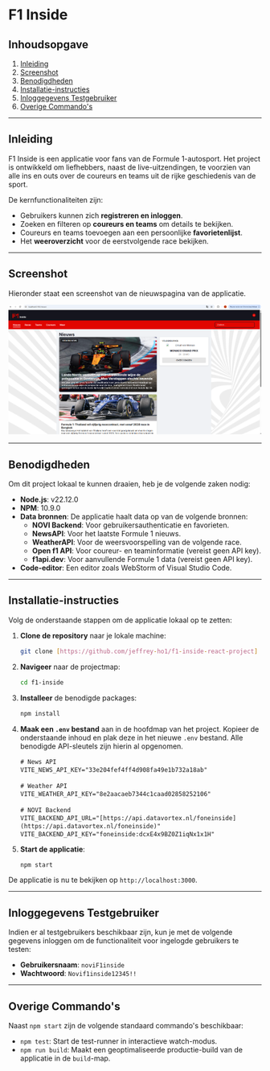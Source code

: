 # F1 Inside

## Inhoudsopgave
1. [Inleiding](#inleiding)
2. [Screenshot](#screenshot)
3. [Benodigdheden](#benodigdheden)
4. [Installatie-instructies](#installatie-instructies)
5. [Inloggegevens Testgebruiker](#inloggegevens-testgebruiker)
6. [Overige Commando's](#overige-commandos)

---

## Inleiding
F1 Inside is een applicatie voor fans van de Formule 1-autosport. Het project is ontwikkeld om liefhebbers, naast de live-uitzendingen, te voorzien van alle ins en outs over de coureurs en teams uit de rijke geschiedenis van de sport.

De kernfunctionaliteiten zijn:
* Gebruikers kunnen zich **registreren en inloggen**.
* Zoeken en filteren op **coureurs en teams** om details te bekijken.
* Coureurs en teams toevoegen aan een persoonlijke **favorietenlijst**.
* Het **weeroverzicht** voor de eerstvolgende race bekijken.

---

## Screenshot
Hieronder staat een screenshot van de nieuwspagina van de applicatie.

![Screenshot van de F1 Inside nieuwspagina](https://github.com/jeffrey-ho1/f1-inside-react-project/blob/main/public/Images/Screenshot-news-page.png?raw=true)

---

## Benodigdheden
Om dit project lokaal te kunnen draaien, heb je de volgende zaken nodig:

* **Node.js**: v22.12.0
* **NPM**: 10.9.0
* **Data bronnen**: De applicatie haalt data op van de volgende bronnen:
    * **NOVI Backend**: Voor gebruikersauthenticatie en favorieten.
    * **NewsAPI**: Voor het laatste Formule 1 nieuws.
    * **WeatherAPI**: Voor de weersvoorspelling van de volgende race.
    * **Open f1 API**: Voor coureur- en teaminformatie (vereist geen API key).
    * **f1api.dev**: Voor aanvullende Formule 1 data (vereist geen API key).
* **Code-editor**: Een editor zoals WebStorm of Visual Studio Code.

---

## Installatie-instructies
Volg de onderstaande stappen om de applicatie lokaal op te zetten:

1.  **Clone de repository** naar je lokale machine:
    ```bash
    git clone [https://github.com/jeffrey-ho1/f1-inside-react-project]
    ```
2.  **Navigeer** naar de projectmap:
    ```bash
    cd f1-inside
    ```
3.  **Installeer** de benodigde packages:
    ```bash
    npm install
    ```
4.  **Maak een `.env` bestand** aan in de hoofdmap van het project. Kopieer de onderstaande inhoud en plak deze in het nieuwe `.env` bestand. Alle benodigde API-sleutels zijn hierin al opgenomen.
    ```env
    # News API
    VITE_NEWS_API_KEY="33e204fef4ff4d908fa49e1b732a18ab"

    # Weather API
    VITE_WEATHER_API_KEY="8e2aacaeb7344c1caad02858252106"
    
    # NOVI Backend
    VITE_BACKEND_API_URL="[https://api.datavortex.nl/foneinside](https://api.datavortex.nl/foneinside)"
    VITE_BACKEND_API_KEY="foneinside:dcxE4x9BZ0Z1iqNx1x1H"
    ```
5.  **Start de applicatie**:
    ```bash
    npm start
    ```
De applicatie is nu te bekijken op `http://localhost:3000`.

---

## Inloggegevens Testgebruiker
Indien er al testgebruikers beschikbaar zijn, kun je met de volgende gegevens inloggen om de functionaliteit voor ingelogde gebruikers te testen:

* **Gebruikersnaam**: `noviF1inside`
* **Wachtwoord**: `Novif1inside12345!!`

---

## Overige Commando's
Naast `npm start` zijn de volgende standaard commando's beschikbaar:

* `npm test`: Start de test-runner in interactieve watch-modus.
* `npm run build`: Maakt een geoptimaliseerde productie-build van de applicatie in de `build`-map.